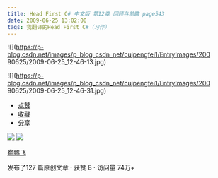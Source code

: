 ```yaml
---
title: Head First C# 中文版 第12章 回顾与前瞻 page543
date: 2009-06-25 13:02:00
tags: 我翻译的Head First C#（习作）
---
```

![](https://p-blog.csdn.net/images/p_blog_csdn_net/cuipengfei1/EntryImages/200
90625/2009-06-25_12-46-13.jpg)

![](https://p-blog.csdn.net/images/p_blog_csdn_net/cuipengfei1/EntryImages/200
90625/2009-06-25_12-46-31.jpg)

  * [ 点赞  ](javascript:;)
  * [ 收藏  ](javascript:;)
  * [ 分享 ](javascript:;)

[ ![](https://profile.csdnimg.cn/5/2/5/3_cuipengfei1)
![](https://g.csdnimg.cn/static/user-reg-year/1x/11.png)
](https://blog.csdn.net/cuipengfei1)

[ 崔鹏飞 ](https://blog.csdn.net/cuipengfei1)

发布了127 篇原创文章  ·  获赞 8  ·  访问量 74万+

